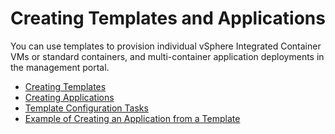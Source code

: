 # Creating Templates and Applications #

You can use templates to provision individual vSphere Integrated Container VMs or standard containers, and multi-container application deployments in the management portal. 

* [Creating Templates](creating_templates.md)
* [Creating Applications](creating_applications.md)
* [Template Configuration Tasks](template_tasks.md)
* [Example of Creating an Application from a Template](example_application.md)